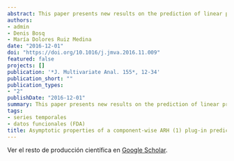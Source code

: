 ```yaml
---
abstract: This paper presents new results on the prediction of linear processes in function spaces. The autoregressive Hilbertian process framework of order one (ARH(1) framework) is adopted. A component-wise estimator of the autocorrelation operator is derived from the moment-based estimation of its diagonal coefficients with respect to the orthogonal eigenvectors of the autocovariance operator, which are assumed to be known. Mean-square convergence to the theoretical autocorrelation operator is proved in the space of Hilbert–Schmidt operators. Consistency then follows in that space. Mean absolute convergence, in the underlying Hilbert space, of the ARH(1) plug-in predictor to the conditional expectation is obtained as well. A simulation study is undertaken to illustrate the large-sample behavior of the formulated component-wise estimator and predictor. Additionally, alternative component-wise (with known and unknown eigenvectors), regularized, wavelet-based penalized, and nonparametric kernel estimators of the autocorrelation operator are compared with the one presented here, in terms of prediction.
authors:
- admin
- Denis Bosq
- María Dolores Ruiz Medina
date: "2016-12-01"
doi: "https://doi.org/10.1016/j.jmva.2016.11.009"
featured: false 
projects: []
publication: '*J. Multivariate Anal. 155*, 12-34'
publication_short: ""
publication_types:
- "2"
publishDate: "2016-12-01"
summary: This paper presents new results on the prediction of linear processes in function spaces. The autoregressive Hilbertian process framework of order one (ARH(1) framework) is adopted. A component-wise estimator of the autocorrelation operator is derived from the moment-based estimation of its diagonal coefficients with respect to the orthogonal eigenvectors of the autocovariance operator, which are assumed to be known. Mean-square convergence to the theoretical autocorrelation operator is proved in the space of Hilbert–Schmidt operators. Consistency then follows in that space. Mean absolute convergence, in the underlying Hilbert space, of the ARH(1) plug-in predictor to the conditional expectation is obtained as well. A simulation study is undertaken to illustrate the large-sample behavior of the formulated component-wise estimator and predictor. Additionally, alternative component-wise (with known and unknown eigenvectors), regularized, wavelet-based penalized, and nonparametric kernel estimators of the autocorrelation operator are compared with the one presented here, in terms of prediction.
tags:
- series temporales
- datos funcionales (FDA)
title: Asymptotic properties of a component-wise ARH (1) plug-in predictor
---
```


Ver el resto de producción científica en [Google Scholar](https://scholar.google.es/citations?user=Wb3lxFIAAAAJ&hl=es).


